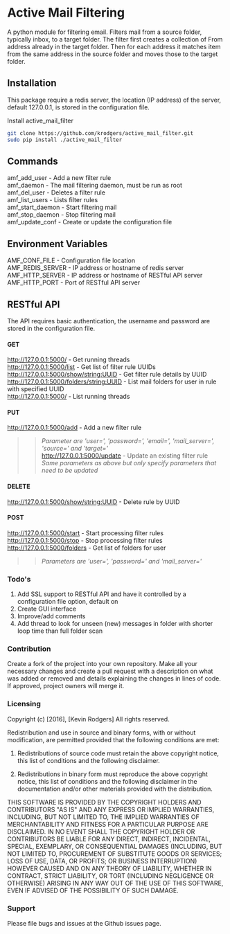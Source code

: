 # Active Mail Filtering

A python module for filtering email. Filters mail from a source folder, typically inbox, to a target folder. The filter first creates a collection of From address already in the target folder. Then for each address it matches item from the same address in the source folder and moves those to the target folder.

## Installation
This package require a redis server, the location (IP address) of the server, default 127.0.0.1, is stored in the configuration file. 

Install active_mail_filter
```bash
git clone https://github.com/krodgers/active_mail_filter.git
sudo pip install ./active_mail_filter
```

## Commands

amf_add_user     - Add a new filter rule <br />
amf_daemon       - The mail filtering daemon, must be run as root <br />
amf_del_user     - Deletes a filter rule <br />
amf_list_users   - Lists filter rules <br />
amf_start_daemon - Start filtering mail <br />
amf_stop_daemon  - Stop filtering mail <br />
amf_update_conf  - Create or update the configuration file <br />

## Environment Variables

AMF_CONF_FILE - Configuration file location <br />
AMF_REDIS_SERVER - IP address or hostname of redis server <br />
AMF_HTTP_SERVER - IP address or hostname of RESTful API server <br />
AMF_HTTP_PORT - Port of RESTful API server <br />

## RESTful API

The API requires basic authentication, the username and password are stored in the configuration file.

#### GET
http://127.0.0.1:5000/ - Get running threads <br />
http://127.0.0.1:5000/list - Get list of filter rule UUIDs <br />
http://127.0.0.1:5000/show/string:UUID - Get filter rule details by UUID <br />
http://127.0.0.1:5000/folders/string:UUID - List mail folders for user in rule with specified UUID <br />
http://127.0.0.1:5000/ - List running threads <br />

#### PUT
http://127.0.0.1:5000/add - Add a new filter rule <br />
>> *Parameter are 'user=', 'password=', 'email=', 'mail_server=', 'source=' and 'target='* <br />
http://127.0.0.1:5000/update - Update an existing filter rule <br />
>> *Same parameters as above but only specify parameters that need to be updated* <br />

#### DELETE
http://127.0.0.1:5000/show/string:UUID - Delete rule by UUID <br />

#### POST
http://127.0.0.1:5000/start - Start processing filter rules <br />
http://127.0.0.1:5000/stop - Stop processing filter rules <br />
http://127.0.0.1:5000/folders - Get list of folders for user <br />
>> *Parameters are 'user=', 'password=' and 'mail_server='* <br />

### Todo's
1. Add SSL support to RESTful API and have it controlled by a configuration file option, default on
2. Create GUI interface
3. Improve/add comments
4. Add thread to look for unseen (new) messages in folder with shorter loop time than full folder scan

### Contribution

Create a fork of the project into your own repository. Make all your necessary changes and create a pull request with a description on what was added or removed and details explaining the changes in lines of code. If approved, project owners will merge it.

### Licensing

Copyright (c) [2016], [Kevin Rodgers]
All rights reserved.

Redistribution and use in source and binary forms, with or without modification, are permitted provided that the following conditions are met:

1. Redistributions of source code must retain the above copyright notice, this list of conditions and the following disclaimer.

2. Redistributions in binary form must reproduce the above copyright notice, this list of conditions and the following disclaimer in the documentation and/or other materials provided with the distribution.

THIS SOFTWARE IS PROVIDED BY THE COPYRIGHT HOLDERS AND CONTRIBUTORS "AS IS" AND ANY EXPRESS OR IMPLIED WARRANTIES, INCLUDING, BUT NOT LIMITED TO, THE IMPLIED WARRANTIES OF MERCHANTABILITY AND FITNESS FOR A PARTICULAR PURPOSE ARE DISCLAIMED. IN NO EVENT SHALL THE COPYRIGHT HOLDER OR CONTRIBUTORS BE LIABLE FOR ANY DIRECT, INDIRECT, INCIDENTAL, SPECIAL, EXEMPLARY, OR CONSEQUENTIAL DAMAGES (INCLUDING, BUT NOT LIMITED TO, PROCUREMENT OF SUBSTITUTE GOODS OR SERVICES; LOSS OF USE, DATA, OR PROFITS; OR BUSINESS INTERRUPTION) HOWEVER CAUSED AND ON ANY THEORY OF LIABILITY, WHETHER IN CONTRACT, STRICT LIABILITY, OR TORT (INCLUDING NEGLIGENCE OR OTHERWISE) ARISING IN ANY WAY OUT OF THE USE OF THIS SOFTWARE, EVEN IF ADVISED OF THE POSSIBILITY OF SUCH DAMAGE.

### Support

Please file bugs and issues at the Github issues page.
